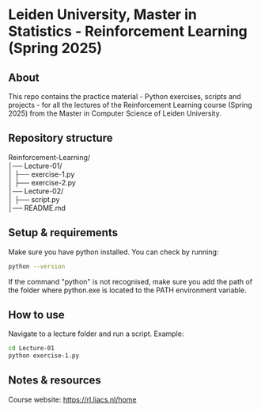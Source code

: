 # Leiden University, Master in Statistics - Reinforcement Learning (Spring 2025)

## About 
This repo contains the practice material - Python exercises, scripts and projects - for all the lectures of the Reinforcement Learning course (Spring 2025) from the Master in Computer Science of Leiden University.

## Repository structure
Reinforcement-Learning/\
│── Lecture-01/\
│ ├── exercise-1.py\
│ ├── exercise-2.py\
│── Lecture-02/\
│ ├── script.py\
│── README.md
## Setup & requirements
Make sure you have python installed. You can check by running:
```sh
python --version
```
If the command "python" is not recognised, make sure you add the path of the folder where python.exe is located to the PATH environment variable.

## How to use
Navigate to a lecture folder and run a script. Example:
```sh
cd Lecture-01
python exercise-1.py
```

## Notes & resources
Course website:
https://rl.liacs.nl/home
